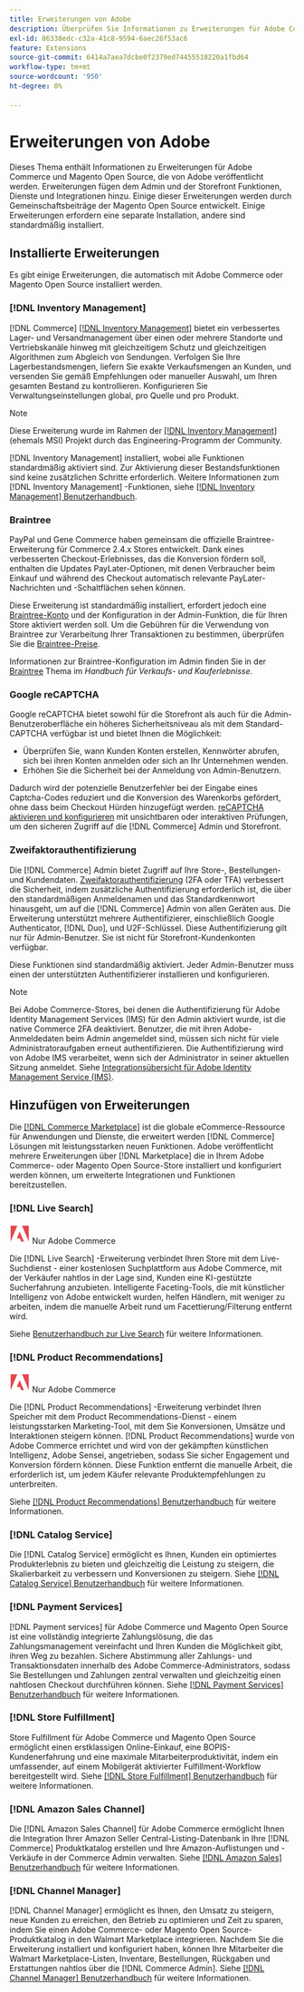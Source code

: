 ```yaml
---
title: Erweiterungen von Adobe
description: Überprüfen Sie Informationen zu Erweiterungen für Adobe Commerce und Magento Open Source, die von Adobe veröffentlicht werden.
exl-id: 86338edc-c32a-41c8-9594-6aec26f53ac6
feature: Extensions
source-git-commit: 6414a7aea7dcbe0f2379ed74455518220a1fbd64
workflow-type: tm+mt
source-wordcount: '950'
ht-degree: 0%

---
```


# Erweiterungen von Adobe

Dieses Thema enthält Informationen zu Erweiterungen für Adobe Commerce und Magento Open Source, die von Adobe veröffentlicht werden. Erweiterungen fügen dem Admin und der Storefront Funktionen, Dienste und Integrationen hinzu. Einige dieser Erweiterungen werden durch Gemeinschaftsbeiträge der Magento Open Source entwickelt. Einige Erweiterungen erfordern eine separate Installation, andere sind standardmäßig installiert.

## Installierte Erweiterungen

Es gibt einige Erweiterungen, die automatisch mit Adobe Commerce oder Magento Open Source installiert werden.

### [!DNL Inventory Management]

[!DNL Commerce] [[!DNL Inventory Management]](../inventory-management/introduction.md) bietet ein verbessertes Lager- und Versandmanagement über einen oder mehrere Standorte und Vertriebskanäle hinweg mit gleichzeitigem Schutz und gleichzeitigen Algorithmen zum Abgleich von Sendungen. Verfolgen Sie Ihre Lagerbestandsmengen, liefern Sie exakte Verkaufsmengen an Kunden, und versenden Sie gemäß Empfehlungen oder manueller Auswahl, um Ihren gesamten Bestand zu kontrollieren. Konfigurieren Sie Verwaltungseinstellungen global, pro Quelle und pro Produkt.

>[!NOTE]
>
>Diese Erweiterung wurde im Rahmen der [[!DNL Inventory Management]](https://github.com/magento/inventory) (ehemals MSI) Projekt durch das Engineering-Programm der Community.

[!DNL Inventory Management] installiert, wobei alle Funktionen standardmäßig aktiviert sind. Zur Aktivierung dieser Bestandsfunktionen sind keine zusätzlichen Schritte erforderlich. Weitere Informationen zum [!DNL Inventory Management] -Funktionen, siehe [[!DNL Inventory Management] Benutzerhandbuch](../inventory-management/guide-overview.md).

### Braintree

PayPal und Gene Commerce haben gemeinsam die offizielle Braintree-Erweiterung für Commerce 2.4.x Stores entwickelt. Dank eines verbesserten Checkout-Erlebnisses, das die Konversion fördern soll, enthalten die Updates PayLater-Optionen, mit denen Verbraucher beim Einkauf und während des Checkout automatisch relevante PayLater-Nachrichten und -Schaltflächen sehen können.

Diese Erweiterung ist standardmäßig installiert, erfordert jedoch eine [Braintree-Konto](https://www.braintreepayments.com/) und der Konfiguration in der Admin-Funktion, die für Ihren Store aktiviert werden soll. Um die Gebühren für die Verwendung von Braintree zur Verarbeitung Ihrer Transaktionen zu bestimmen, überprüfen Sie die [Braintree-Preise](https://www.braintreepayments.com/braintree-pricing).

Informationen zur Braintree-Konfiguration im Admin finden Sie in der [Braintree](../stores-purchase/braintree.md) Thema im _Handbuch für Verkaufs- und Kauferlebnisse_.

### Google reCAPTCHA

Google reCAPTCHA bietet sowohl für die Storefront als auch für die Admin-Benutzeroberfläche ein höheres Sicherheitsniveau als mit dem Standard-CAPTCHA verfügbar ist und bietet Ihnen die Möglichkeit:

- Überprüfen Sie, wann Kunden Konten erstellen, Kennwörter abrufen, sich bei ihren Konten anmelden oder sich an Ihr Unternehmen wenden.
- Erhöhen Sie die Sicherheit bei der Anmeldung von Admin-Benutzern.

Dadurch wird der potenzielle Benutzerfehler bei der Eingabe eines Captcha-Codes reduziert und die Konversion des Warenkorbs gefördert, ohne dass beim Checkout Hürden hinzugefügt werden. [reCAPTCHA aktivieren und konfigurieren](../systems/security-google-recaptcha.md) mit unsichtbaren oder interaktiven Prüfungen, um den sicheren Zugriff auf die [!DNL Commerce] Admin und Storefront.

### Zweifaktorauthentifizierung

Die [!DNL Commerce] Admin bietet Zugriff auf Ihre Store-, Bestellungen- und Kundendaten. [Zweifaktorauthentifizierung](../systems/security-two-factor-authentication.md) (2FA oder TFA) verbessert die Sicherheit, indem zusätzliche Authentifizierung erforderlich ist, die über den standardmäßigen Anmeldenamen und das Standardkennwort hinausgeht, um auf die [!DNL Commerce] Admin von allen Geräten aus. Die Erweiterung unterstützt mehrere Authentifizierer, einschließlich Google Authenticator, [!DNL Duo], und U2F-Schlüssel. Diese Authentifizierung gilt nur für Admin-Benutzer. Sie ist nicht für Storefront-Kundenkonten verfügbar.

Diese Funktionen sind standardmäßig aktiviert. Jeder Admin-Benutzer muss einen der unterstützten Authentifizierer installieren und konfigurieren.

>[!NOTE]
>
>Bei Adobe Commerce-Stores, bei denen die Authentifizierung für Adobe Identity Management Services (IMS) für den Admin aktiviert wurde, ist die native Commerce 2FA deaktiviert. Benutzer, die mit ihren Adobe-Anmeldedaten beim Admin angemeldet sind, müssen sich nicht für viele Administratoraufgaben erneut authentifizieren. Die Authentifizierung wird von Adobe IMS verarbeitet, wenn sich der Administrator in seiner aktuellen Sitzung anmeldet. Siehe [Integrationsübersicht für Adobe Identity Management Service (IMS)](./adobe-ims-integration-overview.md).

## Hinzufügen von Erweiterungen

Die [[!DNL Commerce Marketplace]](https://marketplace.magento.com/) ist die globale eCommerce-Ressource für Anwendungen und Dienste, die erweitert werden [!DNL Commerce] Lösungen mit leistungsstarken neuen Funktionen. Adobe veröffentlicht mehrere Erweiterungen über [!DNL Marketplace] die in Ihrem Adobe Commerce- oder Magento Open Source-Store installiert und konfiguriert werden können, um erweiterte Integrationen und Funktionen bereitzustellen.

### [!DNL Live Search]

![Adobe Commerce](../assets/adobe-logo.svg) Nur Adobe Commerce

Die [!DNL Live Search] -Erweiterung verbindet Ihren Store mit dem Live-Suchdienst - einer kostenlosen Suchplattform aus Adobe Commerce, mit der Verkäufer nahtlos in der Lage sind, Kunden eine KI-gestützte Sucherfahrung anzubieten. Intelligente Faceting-Tools, die mit künstlicher Intelligenz von Adobe entwickelt wurden, helfen Händlern, mit weniger zu arbeiten, indem die manuelle Arbeit rund um Facettierung/Filterung entfernt wird.

Siehe [Benutzerhandbuch zur Live Search](https://experienceleague.adobe.com/docs/commerce-merchant-services/live-search/guide-overview.html) für weitere Informationen.

### [!DNL Product Recommendations]

![Adobe Commerce](../assets/adobe-logo.svg) Nur Adobe Commerce

Die [!DNL Product Recommendations] -Erweiterung verbindet Ihren Speicher mit dem Product Recommendations-Dienst - einem leistungsstarken Marketing-Tool, mit dem Sie Konversionen, Umsätze und Interaktionen steigern können. [!DNL Product Recommendations] wurde von Adobe Commerce errichtet und wird von der gekämpften künstlichen Intelligenz, Adobe Sensei, angetrieben, sodass Sie sicher Engagement und Konversion fördern können. Diese Funktion entfernt die manuelle Arbeit, die erforderlich ist, um jedem Käufer relevante Produktempfehlungen zu unterbreiten.

Siehe [[!DNL Product Recommendations] Benutzerhandbuch](https://experienceleague.adobe.com/docs/commerce-merchant-services/product-recommendations/guide-overview.html?lang=en) für weitere Informationen.

### [!DNL Catalog Service]

Die [!DNL Catalog Service] ermöglicht es Ihnen, Kunden ein optimiertes Produkterlebnis zu bieten und gleichzeitig die Leistung zu steigern, die Skalierbarkeit zu verbessern und Konversionen zu steigern. Siehe [[!DNL Catalog Service] Benutzerhandbuch](https://experienceleague.adobe.com/docs/commerce-merchant-services/catalog-service/guide-overview.html) für weitere Informationen.

### [!DNL Payment Services]

[!DNL Payment services] für Adobe Commerce und Magento Open Source ist eine vollständig integrierte Zahlungslösung, die das Zahlungsmanagement vereinfacht und Ihren Kunden die Möglichkeit gibt, ihren Weg zu bezahlen. Sichere Abstimmung aller Zahlungs- und Transaktionsdaten innerhalb des Adobe Commerce-Administrators, sodass Sie Bestellungen und Zahlungen zentral verwalten und gleichzeitig einen nahtlosen Checkout durchführen können. Siehe [[!DNL Payment Services] Benutzerhandbuch](https://experienceleague.adobe.com/docs/commerce-merchant-services/payment-services/guide-overview.html) für weitere Informationen.

### [!DNL Store Fulfillment]

Store Fulfillment für Adobe Commerce und Magento Open Source ermöglicht einen erstklassigen Online-Einkauf, eine BOPIS-Kundenerfahrung und eine maximale Mitarbeiterproduktivität, indem ein umfassender, auf einem Mobilgerät aktivierter Fulfillment-Workflow bereitgestellt wird. Siehe [[!DNL Store Fulfillment] Benutzerhandbuch](https://experienceleague.adobe.com/docs/commerce-merchant-services/store-fulfillment/guide-overview.html) für weitere Informationen.

### [!DNL Amazon Sales Channel]

Die [!DNL Amazon Sales Channel] für Adobe Commerce ermöglicht Ihnen die Integration Ihrer Amazon Seller Central-Listing-Datenbank in Ihre [!DNL Commerce] Produktkatalog erstellen und Ihre Amazon-Auflistungen und -Verkäufe in der Commerce Admin verwalten. Siehe [[!DNL Amazon Sales] Benutzerhandbuch](https://experienceleague.adobe.com/docs/commerce-channels/amazon/guide-overview.html) für weitere Informationen.

### [!DNL Channel Manager]

[!DNL Channel Manager] ermöglicht es Ihnen, den Umsatz zu steigern, neue Kunden zu erreichen, den Betrieb zu optimieren und Zeit zu sparen, indem Sie einen Adobe Commerce- oder Magento Open Source-Produktkatalog in den Walmart Marketplace integrieren. Nachdem Sie die Erweiterung installiert und konfiguriert haben, können Ihre Mitarbeiter die Walmart Marketplace-Listen, Inventare, Bestellungen, Rückgaben und Erstattungen nahtlos über die [!DNL Commerce Admin]. Siehe [[!DNL Channel Manager] Benutzerhandbuch](https://experienceleague.adobe.com/docs/commerce-channels/channel-manager/guide-overview.html) für weitere Informationen.
